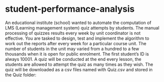 # student-performance-analysis

An educational institute (school) wanted to automate the computation of LMS (Learning management system) quiz attempts by students. The manual processing of quizzes results every week by unit coordinator is not effective. You are tasked to design, test and implement the algorithm to work out the reports after every week for a particular course unit.
The number of students in the unit may varied from a hundred to a few thousands when it is open for public enrolment. The first student’s ID is always 10001.
A quiz will be conducted at the end every lesson, the students are allowed to attempt the quiz as many times as they wish. 
The quiz will be downloaded as a csv files named with <unitCode>Quiz<??>.csv and stored in the Quiz folder:

 
